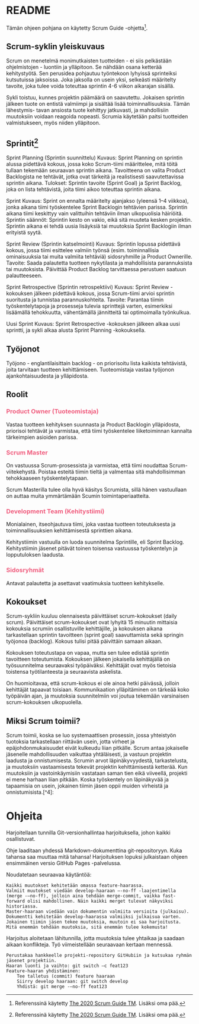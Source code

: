 # README

Tämän ohjeen pohjana on käytetty Scrum Guide -ohjetta[^1].

## Scrum-syklin yleiskuvaus

Scrum on menetelmä monimutkaisten tuotteiden - ei siis pelkästään ohjelmistojen - luontiin ja ylläpitoon. Se nähdään osana ketterää kehitystyötä. Sen perusidea pohjautuu työntekoon lyhyissä sprinteiksi kutsutuissa jaksoissa. Joka jaksolla on usein yksi, selkeästi määritelty tavoite, joka tulee voida toteuttaa sprintin 4-6 viikon aikarajan sisällä.

Sykli toistuu, kunnes projektin päämäärä on saavutettu. Jokaisen sprintin jälkeen tuote on entistä valmiimpi ja sisältää lisää toiminnallisuuksia. Tämän lähestymis- tavan ansiosta tuote kehittyy jatkuvasti, ja mahdollisiin muutoksiin voidaan reagoida nopeasti. Scrumia käytetään paitsi tuotteiden valmistukseen, myös niiden ylläpitoon.

## Sprintit[^1]

Sprint Planning (Sprintin suunnittelu)
    Kuvaus: Sprint Planning on sprintin alussa pidettävä kokous, jossa koko Scrum-tiimi määrittelee, mitä töitä tullaan tekemään seuraavan sprintin aikana. Tavoitteena on valita Product Backlogista ne tehtävät, jotka ovat tärkeitä ja realistisesti saavutettavissa sprintin aikana.
    Tulokset: Sprintin tavoite (Sprint Goal) ja Sprint Backlog, joka on lista tehtävistä, joita tiimi aikoo toteuttaa sprintin aikana.

Sprint
    Kuvaus: Sprint on ennalta määritelty ajanjakso (yleensä 1–4 viikkoa), jonka aikana tiimi työskentelee Sprint Backlogin tehtävien parissa. Sprintin aikana tiimi keskittyy vain valittuihin tehtäviin ilman ulkopuolisia häiriöitä.
    Sprintin säännöt:
        Sprintin kesto on vakio, eikä sitä muuteta kesken projektin.
        Sprintin aikana ei tehdä uusia lisäyksiä tai muutoksia Sprint Backlogiin ilman erityistä syytä.

Sprint Review (Sprintin katselmointi)
    Kuvaus: Sprintin lopussa pidettävä kokous, jossa tiimi esittelee valmiin työnsä (esim. toiminnallisia ominaisuuksia tai muita valmiita tehtäviä) sidosryhmille ja Product Ownerille.
    Tavoite: Saada palautetta tuotteen nykytilasta ja mahdollisista parannuksista tai muutoksista. Päivittää Product Backlog tarvittaessa perustuen saatuun palautteeseen.

Sprint Retrospective (Sprintin retrospektiivi)
    Kuvaus: Sprint Review -kokouksen jälkeen pidettävä kokous, jossa Scrum-tiimi arvioi sprintin suoritusta ja tunnistaa parannuskohteita.
    Tavoite: Parantaa tiimin työskentelytapoja ja prosesseja tulevia sprinttejä varten, esimerkiksi lisäämällä tehokkuutta, vähentämällä jännitteitä tai optimoimalla työnkulkua.

Uusi Sprint
    Kuvaus: Sprint Retrospective -kokouksen jälkeen alkaa uusi sprintti, ja sykli alkaa alusta Sprint Planning -kokouksella.

## Työjonot

Työjono - englantilaisittain backlog - on priorisoitu lista kaikista tehtävistä, joita tarvitaan tuotteen kehittämiseen. Tuoteomistaja vastaa työjonon ajankohtaisuudesta ja ylläpidosta.

## Roolit

### <span style="color: #f06080">Product Owner (Tuoteomistaja)</span>

Vastaa tuotteen kehityksen suunnasta ja Product Backlogin ylläpidosta, priorisoi tehtävät ja varmistaa, että tiimi työskentelee liiketoiminnan kannalta tärkeimpien asioiden parissa.

### <span style="color: #f06080">Scrum Master</span>

On vastuussa Scrum-prosessista ja varmistaa, että tiimi noudattaa Scrum- viitekehystä. Poistaa esteitä tiimin tieltä ja valmentaa sitä mahdollisimman tehokkaaseen työskentelytapaan.

Scrum Masterilla tulee olla hyvä käsitys Scrumista, sillä hänen vastuullaan on auttaa muita ymmärtämään Scumin toimintaperiaatteita.

### <span style="color: #f06080">Development Team (Kehitystiimi)</span>

Monialainen, itseohjautuva tiimi, joka vastaa tuotteen toteutuksesta
ja toiminnallisuuksien kehittämisestä sprinttien aikana.

Kehitystiimin vastuulla on luoda suunnitelma Sprintille, eli Sprint Backlog. Kehitystiimin jäsenet pitävät toinen toisensa vastuussa työskentelyn ja lopputuloksen laadusta.

### <span style="color: #f06080">Sidosryhmät</span>

Antavat palautetta ja asettavat vaatimuksia tuotteen kehitykselle.

## Kokoukset

Scrum-sykliin kuuluu olennaisesta päivittäiset scrum-kokoukset (daily scrum). Päivittäiset scrum-kokoukset ovat lyhyitä 15 minuutin mittaisia kokouksia scrumiin osallistuville kehittäjille, ja kokouksen aikana tarkastellaan sprintin tavoitteen (sprint goal) saavuttamista sekä springin työjonoa (backlog). Kokous tulisi pitää päivittäin samaan aikaan.

Kokouksen toteutustapa on vapaa, mutta sen tulee edistää sprintin tavoitteen toteutumista. Kokouksen jälkeen jokaisella kehittäjällä on työsuunnitelma seuraavaksi työpäiväksi. Kehittäjät ovat myös tietoisia toistensa työtilanteesta ja seuraavista askelista.

On huomioitavaa, että scrum-kokous ei ole ainoa hetki päivässä, jolloin kehittäjät tapaavat toisiaan. Kommunikaation ylläpitäminen on tärkeää koko työpäivän ajan, ja muutoksia suunnitelmiin voi joutua tekemään varsinaisen scrum-kokouksen ulkopuolella.

## Miksi Scrum toimii?

Scrum toimii, koska se luo systemaattisen prosessin, jossa yhteistyön tuotoksia tarkastellaan riittävän usein, jotta virheet ja epäjohdonmukaisuudet eivät kulkeudu liian pitkälle. Scrum antaa jokaiselle jäsenelle mahdollisuuden vaikuttaa yhtäläisesti, ja vastuun projektin laadusta ja onnistumisesta. Scrumin arvot läpinäkyvyydestä, tarkastelusta, ja muutoksiin vastaamisesta tekevät projektin kehittämisestä ketterää. Kun muutoksiin ja vastoinkäymisiin vastataan saman tien eikä viiveellä, projekti ei mene harhaan liian pitkään. Koska työskentely on läpinäkyvää ja tapaamisia on usein, jokainen tiimin jäsen oppii muiden virheistä ja onnistumisista.[^4]:

# Ohjeita

Harjoitellaan tunnilla Git-versionhallintaa harjoituksella, johon kaikki osallistuvat.

Ohje laaditaan yhdessä Markdown-dokumenttina git-repositoryyn. Kuka tahansa saa muuttaa mitä tahansa! Harjoituksen lopuksi julkaistaan ohjeen ensimmäinen versio GitHub Pages -palvelussa.

Noudatetaan seuraavaa käytäntöä:

    Kaikki muutokset kehitetään omassa feature-haarassa.
    Valmiit muutokset viedään develop-haaraan –-no-ff -laajentimella (merge -–no-ff), jolloin aina tehdään merge-commit, vaikka fast-forward olisi mahdollinen. Näin kaikki merget tulevat näkyviksi historiassa.
    Master-haaraan viedään vain dokumentin valmiita versioita (julkaisu). Dokumentti kehitetään develop-haarassa valmiiksi julkaisua varten.
    Jokainen tiimin jäsen tekee muutoksia, muutoin ei saa harjoitusta. Mitä enemmän tehdään muutoksia, sitä enemmän tulee kokemusta!

Harjoitus aloitetaan lähitunnilla, jotta muutoksia tulee yhtaikaa ja saadaan aikaan konflikteja. Työ viimeistellään seuraavaan kertaan mennessä.

    Perustakaa hankkeelle projekti-repository GitHubiin ja kutsukaa ryhmän jäsenet projektiin.
    Haaran luonti ja vaihto: git switch –c feat123
    Feature-haaran yhdistäminen:
        Tee talletus (commit) feature haaraan
        Siirry develop haaraan: git switch develop
        Yhdistä: git merge -–no-ff feat123


[^1]: Referenssinä käytetty [The 2020 Scrum Guide TM](https://scrumguides.org/scrum-guide.html). Lisäksi oma pää.